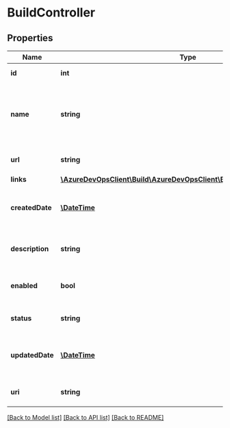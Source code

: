 # BuildController

## Properties
Name | Type | Description | Notes
------------ | ------------- | ------------- | -------------
**id** | **int** | Id of the resource | [optional] 
**name** | **string** | Name of the linked resource (definition name, controller name, etc.) | [optional] 
**url** | **string** | Full http link to the resource | [optional] 
**links** | [**\AzureDevOpsClient\Build\AzureDevOpsClient\Build\Model\ReferenceLinks**](ReferenceLinks.md) |  | [optional] 
**createdDate** | [**\DateTime**](\DateTime.md) | The date the controller was created. | [optional] 
**description** | **string** | The description of the controller. | [optional] 
**enabled** | **bool** | Indicates whether the controller is enabled. | [optional] 
**status** | **string** | The status of the controller. | [optional] 
**updatedDate** | [**\DateTime**](\DateTime.md) | The date the controller was last updated. | [optional] 
**uri** | **string** | The controller&#39;s URI. | [optional] 

[[Back to Model list]](../README.md#documentation-for-models) [[Back to API list]](../README.md#documentation-for-api-endpoints) [[Back to README]](../README.md)


